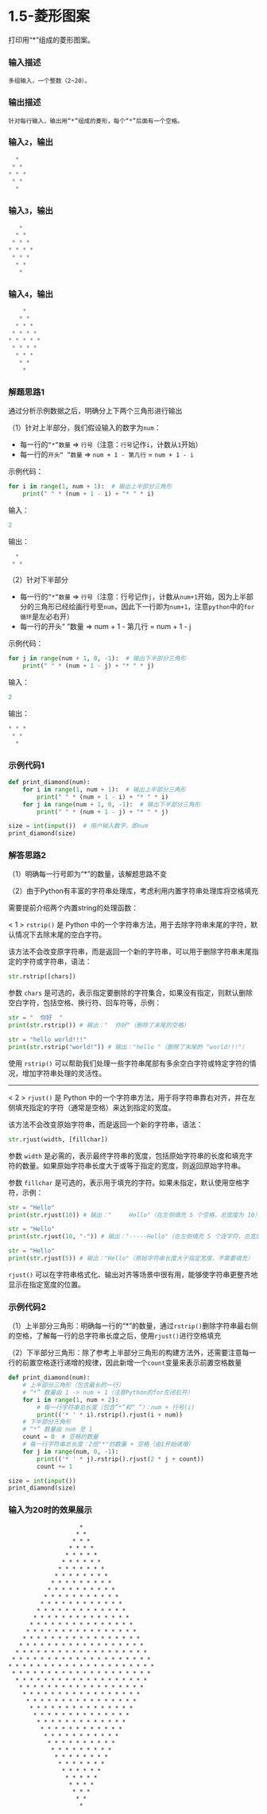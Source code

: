 # 1.5-菱形图案

打印用“*”组成的菱形图案。

### **输入描述**

```
多组输入，一个整数（2~20）。
```

### **输出描述**

```
针对每行输入，输出用“*”组成的菱形，每个“*”后面有一个空格。
```

### 输入`2`，输出

```python
  * 
 * * 
* * * 
 * * 
  *
```

### 输入`3`，输出

```python
   * 
  * * 
 * * * 
* * * * 
 * * * 
  * * 
   *
```

### 输入`4`，输出

```python
    * 
   * * 
  * * * 
 * * * * 
* * * * * 
 * * * * 
  * * * 
   * * 
    *
```

### 解题思路1

通过分析示例数据之后，明确分上下两个三角形进行输出

（1）针对上半部分，我们假设输入的数字为`num`：

- 每一行的`“*”数量` ⇒ `行号`（注意：`行号`记作`i`，计数从`1`开始）
- 每一行的`开头“ ”数量` ⇒ `num + 1 - 第几行` = `num + 1 - i`

示例代码：

```python
for i in range(1, num + 1):  # 输出上半部分三角形
    print(" " * (num + 1 - i) + "* " * i)
```

输入：

```python
2
```

输出：

```python
  * 
 * *
```

（2）针对下半部分

- 每一行的`”*”数量` ⇒ `行号`（注意：行号记作`j`，计数从`num+1`开始，因为上半部分的三角形已经绘画行号至`num`，因此下一行即为`num+1`，注意`python`中的`for循环`是左必右开）
- 每一行的开头“ ”数量 ⇒ num + 1 - 第几行 = num + 1 - j

示例代码：

```python
for j in range(num + 1, 0, -1):  # 输出下半部分三角形
    print(" " * (num + 1 - j) + "* " * j)
```

输入：

```python
2
```

输出：

```python
* * * 
 * * 
  *
```

### 示例代码1

```python
def print_diamond(num):
    for i in range(1, num + 1):  # 输出上半部分三角形
        print(" " * (num + 1 - i) + "* " * i)
    for j in range(num + 1, 0, -1):  # 输出下半部分三角形
        print(" " * (num + 1 - j) + "* " * j)

size = int(input())  # 用户输入数字，即num
print_diamond(size)
```

### 解答思路2

（1）明确每一行号即为“*”的数量，该解题思路不变

（2）由于Python有丰富的字符串处理库，考虑利用内置字符串处理库将空格填充

需要提前介绍两个内置string的处理函数：

< 1 > `rstrip()` 是 Python 中的一个字符串方法，用于去除字符串末尾的字符，默认情况下去除末尾的空白字符。

该方法不会改变原字符串，而是返回一个新的字符串，可以用于删除字符串末尾指定的字符或字符串，语法：

```python
str.rstrip([chars])
```

参数 `chars` 是可选的，表示指定要删除的字符集合，如果没有指定，则默认删除空白字符，包括空格、换行符、回车符等，示例：

```python
str = "  你好  "
print(str.rstrip()) # 输出："  你好"（删除了末尾的空格）

str = "hello world!!!"
print(str.rstrip("world!")) # 输出："hello "（删除了末尾的 "world!!!"）

```

使用 `rstrip()` 可以帮助我们处理一些字符串尾部有多余空白字符或特定字符的情况，增加字符串处理的灵活性。

---

< 2 > `rjust()` 是 Python 中的一个字符串方法，用于将字符串靠右对齐，并在左侧填充指定的字符（通常是空格）来达到指定的宽度。

该方法不会改变原始字符串，而是返回一个新的字符串，语法：

```python
str.rjust(width, [fillchar])

```

参数 `width` 是必需的，表示最终字符串的宽度，包括原始字符串的长度和填充字符的数量。如果原始字符串长度大于或等于指定的宽度，则返回原始字符串。

参数 `fillchar` 是可选的，表示用于填充的字符。如果未指定，默认使用空格字符，示例：

```python
str = "Hello"
print(str.rjust(10)) # 输出："     Hello"（在左侧填充 5 个空格，总宽度为 10）

str = "Hello"
print(str.rjust(10, "-")) # 输出："-----Hello"（在左侧填充 5 个连字符，总宽度为 10）

str = "Hello"
print(str.rjust(5)) # 输出："Hello"（原始字符串长度大于指定宽度，不需要填充）

```

`rjust()` 可以在字符串格式化、输出对齐等场景中很有用，能够使字符串更整齐地显示在指定宽度的位置。

### 示例代码2

（1）上半部分三角形：明确每一行的“*”的数量，通过`rstrip()`删除字符串最右侧的空格，了解每一行的总字符串长度之后，使用`rjust()`进行空格填充

（2）下半部分三角形：除了参考上半部分三角形的构建方法外，还需要注意每一行的前置空格逐行递增的规律，因此新增一个`count`变量来表示前置空格数量

```python
def print_diamond(num):
    # 上半部分三角形（包含最长的一行）
    # “*” 数量由 1 -> num + 1（注意Python的for左闭右开）
    for i in range(1, num + 2):
        # 每一行字符串总长度（包含“*”和“ ”）：num + 行号(i)
        print(('* ' * i).rstrip().rjust(i + num))
    # 下半部分三角形
    # “*” 数量由 num 至 1
    count = 0  # 空格的数量
    # 每一行字符串总长度：2倍"*"的数量 + 空格（由1开始递增）
    for j in range(num, 0, -1):
        print(('* ' * j).rstrip().rjust(2 * j + count))
        count += 1

size = int(input())
print_diamond(size)
```

### 输入为20时的效果展示

```
                    *
                   * *
                  * * *
                 * * * *
                * * * * *
               * * * * * *
              * * * * * * *
             * * * * * * * *
            * * * * * * * * *
           * * * * * * * * * *
          * * * * * * * * * * *
         * * * * * * * * * * * *
        * * * * * * * * * * * * *
       * * * * * * * * * * * * * *
      * * * * * * * * * * * * * * *
     * * * * * * * * * * * * * * * *
    * * * * * * * * * * * * * * * * *
   * * * * * * * * * * * * * * * * * *
  * * * * * * * * * * * * * * * * * * *
 * * * * * * * * * * * * * * * * * * * *
* * * * * * * * * * * * * * * * * * * * *
 * * * * * * * * * * * * * * * * * * * *
  * * * * * * * * * * * * * * * * * * *
   * * * * * * * * * * * * * * * * * *
    * * * * * * * * * * * * * * * * *
     * * * * * * * * * * * * * * * *
      * * * * * * * * * * * * * * *
       * * * * * * * * * * * * * *
        * * * * * * * * * * * * *
         * * * * * * * * * * * *
          * * * * * * * * * * *
           * * * * * * * * * *
            * * * * * * * * *
             * * * * * * * *
              * * * * * * *
               * * * * * *
                * * * * *
                 * * * *
                  * * *
                   * *
                    *

```